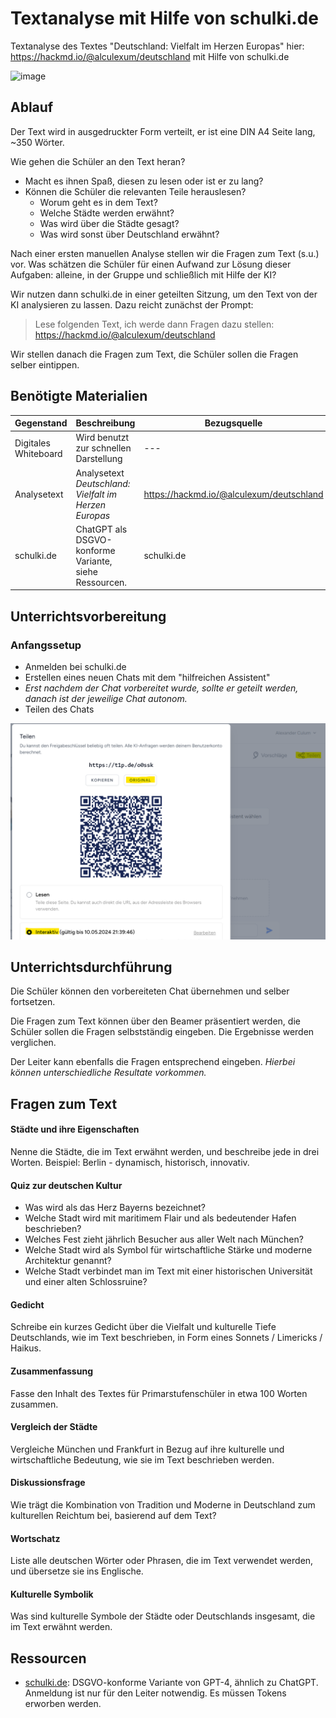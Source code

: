 # Textanalyse mit Hilfe von schulki.de
Textanalyse des Textes "Deutschland: Vielfalt im Herzen Europas" hier: https://hackmd.io/@alculexum/deutschland mit Hilfe von schulki.de

![image](https://github.com/user-attachments/assets/7e506421-0296-44be-8015-5fe6134097ed)

## Ablauf
Der Text wird in ausgedruckter Form verteilt, er ist eine DIN A4 Seite lang, ~350 Wörter.

Wie gehen die Schüler an den Text heran?
* Macht es ihnen Spaß, diesen zu lesen oder ist er zu lang?
* Können die Schüler die relevanten Teile herauslesen?
  * Worum geht es in dem Text?
  * Welche Städte werden erwähnt?
  * Was wird über die Städte gesagt?
  * Was wird sonst über Deutschland erwähnt?

Nach einer ersten manuellen Analyse stellen wir die Fragen zum Text (s.u.) vor. Was schätzen die Schüler für einen Aufwand zur Lösung dieser Aufgaben: alleine, in der Gruppe und schließlich mit Hilfe der KI?

Wir nutzen dann schulki.de in einer geteilten Sitzung, um den Text von der KI analysieren zu lassen. Dazu reicht zunächst der Prompt: 

> Lese folgenden Text, ich werde dann Fragen dazu stellen: https://hackmd.io/@alculexum/deutschland

Wir stellen danach die Fragen zum Text, die Schüler sollen die Fragen selber eintippen.

## Benötigte Materialien
| Gegenstand          | Beschreibung                        | Bezugsquelle                        |
|---------------------|-------------------------------------|-------------------------------------|
| Digitales Whiteboard | Wird benutzt zur schnellen Darstellung | --- |
| Analysetext  | Analysetext _Deutschland: Vielfalt im Herzen Europas_ | https://hackmd.io/@alculexum/deutschland |
| schulki.de | ChatGPT als DSGVO-konforme Variante, siehe Ressourcen. | schulki.de |

## Unterrichtsvorbereitung

### Anfangssetup
* Anmelden bei schulki.de
* Erstellen eines neuen Chats mit dem "hilfreichen Assistent"
* _Erst nachdem der Chat vorbereitet wurde, sollte er geteilt werden, danach ist der jeweilige Chat autonom._
* Teilen des Chats

![](../res/bilder/chat_teilen_kurzlink.png)

## Unterrichtsdurchführung
Die Schüler können den vorbereiteten Chat übernehmen und selber fortsetzen.

Die Fragen zum Text können über den Beamer präsentiert werden, die Schüler sollen die Fragen selbstständig eingeben. Die Ergebnisse werden verglichen.

Der Leiter kann ebenfalls die Fragen entsprechend eingeben. _Hierbei können unterschiedliche Resultate vorkommen._

## Fragen zum Text

#### Städte und ihre Eigenschaften

Nenne die Städte, die im Text erwähnt werden, und beschreibe jede in drei Worten. Beispiel: Berlin - dynamisch, historisch, innovativ.

#### Quiz zur deutschen Kultur

* Was wird als das Herz Bayerns bezeichnet?
* Welche Stadt wird mit maritimem Flair und als bedeutender Hafen beschrieben?
* Welches Fest zieht jährlich Besucher aus aller Welt nach München?
* Welche Stadt wird als Symbol für wirtschaftliche Stärke und moderne Architektur genannt?
* Welche Stadt verbindet man im Text mit einer historischen Universität und einer alten Schlossruine?

#### Gedicht
Schreibe ein kurzes Gedicht über die Vielfalt und kulturelle Tiefe Deutschlands, wie im Text beschrieben, in Form eines Sonnets / Limericks / Haikus.

#### Zusammenfassung
Fasse den Inhalt des Textes für Primarstufenschüler in etwa 100 Worten zusammen.

#### Vergleich der Städte

Vergleiche München und Frankfurt in Bezug auf ihre kulturelle und wirtschaftliche Bedeutung, wie sie im Text beschrieben werden.

#### Diskussionsfrage

Wie trägt die Kombination von Tradition und Moderne in Deutschland zum kulturellen Reichtum bei, basierend auf dem Text?

#### Wortschatz

Liste alle deutschen Wörter oder Phrasen, die im Text verwendet werden, und übersetze sie ins Englische.

#### Kulturelle Symbolik

Was sind kulturelle Symbole der Städte oder Deutschlands insgesamt, die im Text erwähnt werden.

## Ressourcen
* [schulki.de](schulki.de): DSGVO-konforme Variante von GPT-4, ähnlich zu ChatGPT. Anmeldung ist nur für den Leiter notwendig. Es müssen Tokens erworben werden.
